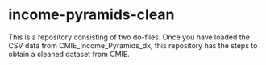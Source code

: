 # income-pyramids-clean
This is a repository consisting of two do-files. Once you have loaded the CSV data from CMIE_Income_Pyramids_dx, this repository has the steps to obtain a cleaned dataset from CMIE.
